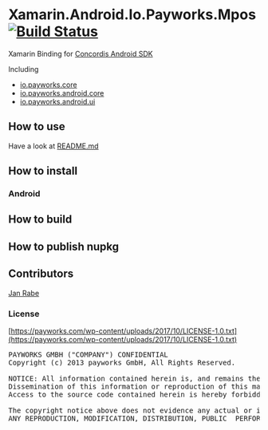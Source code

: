 # Xamarin.Android.Io.Payworks.Mpos [![Build Status](https://app.bitrise.io/app/bb8d6897a4501dc6/status.svg?token=UJjILGSHcup6VI5r7ie2oQ&branch=master)](https://app.bitrise.io/app/bb8d6897a4501dc6)

Xamarin Binding for [Concordis Android SDK](http://www.payworks.mpymnt.com/node/143) 

Including 

- [io.payworks.core](http://releases.payworks.io/artifactory/mpos/io/payworks/mpos.core/) 
- [io.payworks.android.core](http://releases.payworks.io/artifactory/mpos/io/payworks/mpos.android.core/)
- [io.payworks.android.ui](http://releases.payworks.io/artifactory/mpos/io/payworks/mpos.android.ui/)

## How to use

Have a look at [README.md](http://www.payworks.mpymnt.com/node/143)

## How to install

### Android

## How to build

## How to publish nupkg

## Contributors

[Jan Rabe](jan.rabe@exozet.com)

### License

[https://payworks.com/wp-content/uploads/2017/10/LICENSE-1.0.txt](https://payworks.com/wp-content/uploads/2017/10/LICENSE-1.0.txt)

<pre>
PAYWORKS GMBH ("COMPANY") CONFIDENTIAL
Copyright (c) 2013 payworks GmbH, All Rights Reserved.

NOTICE: All information contained herein is, and remains the property of COMPANY. The intellectual and technical concepts contained herein are proprietary to COMPANY and may be covered by European or foreign Patents, patents in process, and are protected by trade secret or copyright law.
Dissemination of this information or reproduction of this material is strictly forbidden unless prior written permission is obtained from COMPANY.
Access to the source code contained herein is hereby forbidden to anyone except current COMPANY employees, managers or contractors who have executed Confidentiality and Non-disclosure agreements explicitly covering such access.

The copyright notice above does not evidence any actual or intended publication or disclosure of this source code, which includes information that is confidential and/or proprietary, and is a trade secret, of COMPANY.
ANY REPRODUCTION, MODIFICATION, DISTRIBUTION, PUBLIC  PERFORMANCE, OR PUBLIC DISPLAY OF OR THROUGH USE  OF THIS  SOURCE CODE  WITHOUT  THE EXPRESS WRITTEN CONSENT OF COMPANY IS STRICTLY PROHIBITED, AND IN VIOLATION  APPLICABLE LAWS AND INTERNATIONAL TREATIES.  THE RECEIPT OR POSSESSION OF  THIS SOURCE CODE AND/OR RELATED INFORMATION DOES NOT CONVEY OR IMPLY ANY RIGHTS TO REPRODUCE, DISCLOSE OR DISTRIBUTE ITS CONTENTS, OR TO MANUFACTURE, USE, OR SELL ANYTHING THAT IT  MAY DESCRIBE, IN WHOLE OR IN PART.
</pre>
